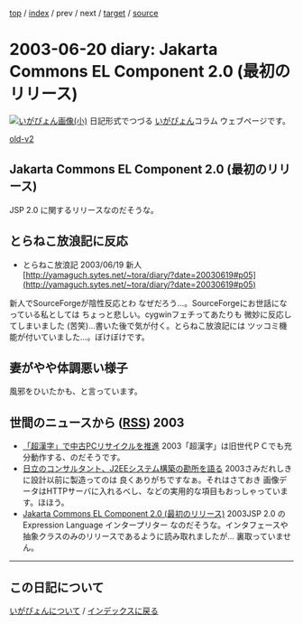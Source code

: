 [top](https://igapyon.github.io/diary/) 
 / [index](https://igapyon.github.io/diary/2003/index.html) 
 / prev 
 / next 
 / [target](https://igapyon.github.io/diary/2003/ig030620.html) 
 / [source](https://github.com/igapyon/diary/blob/gh-pages/2003/ig030620.html.src.md) 

2003-06-20 diary: Jakarta Commons EL Component 2.0 (最初のリリース)
=====================================================================================================
[![いがぴょん画像(小)](https://igapyon.github.io/diary/images/iga200306s.jpg "いがぴょん")](https://igapyon.github.io/diary/memo/memoigapyon.html) 日記形式でつづる [いがぴょん](https://igapyon.github.io/diary/memo/memoigapyon.html)コラム ウェブページです。

[old-v2](ig030620-orig.html)

## Jakarta Commons EL Component 2.0 (最初のリリース)

JSP 2.0 に関するリリースなのだそうな。


## とらねこ放浪記に反応


* とらねこ放浪記 2003/06/19 新人
  [http://yamaguch.sytes.net/~tora/diary/?date=20030619#p05](http://yamaguch.sytes.net/~tora/diary/?date=20030619#p05)

新人でSourceForgeが陰性反応とわ なぜだろう…。SourceForgeにお世話になっている私としては ちょっと悲しい。cygwinフェチってあたりも 微妙に反応してしまいました (苦笑)…書いた後で気が付く。とらねこ放浪記には ツッコミ機能が付いていました…。ぼけぼけです。

## 妻がやや体調悪い様子

風邪をひいたかも、と言っています。

## 世間のニュースから ([RSS](ig030620-news.xml)) 2003


* [「超漢字」で中古PCリサイクルを推進](http://www.zdnet.co.jp/news/0306/19/njbt_09.html)  2003「超漢字」は旧世代ＰＣでも充分動作する、のだそうです。
* [日立のコンサルタント、J2EEシステム構築の勘所を語る](http://japan.cnet.com/news/ent/story/0,2000047623,20055709,00.htm)  2003さみだれしきに設計以前に製造ってのは 良くありがちですなぁ。それはさておき 画像データはHTTPサーバに入れるべし、などの実用的な項目もおっしゃっています。ほほう。
* [Jakarta Commons EL Component 2.0 (最初のリリース)](http://jakarta.apache.org/commons/el.html)  2003JSP 2.0 の Expression Language インタープリター なのだそうな。インタフェースや抽象クラスのみのリリースであるように読み取れましたが… 裏取っていません。


----------------------------------------------------------------------------------------------------

## この日記について
[いがぴょんについて](https://igapyon.github.io/diary/memo/memoigapyon.html) / [インデックスに戻る](https://igapyon.github.io/diary/idxall.html)
